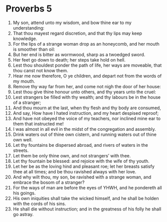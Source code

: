 ﻿# Proverbs 5
1. My son, attend unto my wisdom, and bow thine ear to my understanding: 
2. That thou mayest regard discretion, and that thy lips may keep knowledge. 
3.  For the lips of a strange woman drop as an honeycomb, and her mouth is smoother than oil: 
4. But her end is bitter as wormwood, sharp as a twoedged sword. 
5. Her feet go down to death; her steps take hold on hell. 
6. Lest thou shouldest ponder the path of life, her ways are moveable, that thou canst not know them. 
7. Hear me now therefore, O ye children, and depart not from the words of my mouth. 
8. Remove thy way far from her, and come not nigh the door of her house: 
9. Lest thou give thine honour unto others, and thy years unto the cruel: 
10. Lest strangers be filled with thy wealth; and thy labours be in the house of a stranger; 
11. And thou mourn at the last, when thy flesh and thy body are consumed, 
12. And say, How have I hated instruction, and my heart despised reproof; 
13. And have not obeyed the voice of my teachers, nor inclined mine ear to them that instructed me! 
14. I was almost in all evil in the midst of the congregation and assembly. 
15.  Drink waters out of thine own cistern, and running waters out of thine own well. 
16. Let thy fountains be dispersed abroad, and rivers of waters in the streets. 
17. Let them be only thine own, and not strangers’ with thee. 
18. Let thy fountain be blessed: and rejoice with the wife of thy youth. 
19. Let her be as the loving hind and pleasant roe; let her breasts satisfy thee at all times; and be thou ravished always with her love. 
20. And why wilt thou, my son, be ravished with a strange woman, and embrace the bosom of a stranger? 
21. For the ways of man are before the eyes of YHWH, and he pondereth all his goings. 
22.  His own iniquities shall take the wicked himself, and he shall be holden with the cords of his sins. 
23. He shall die without instruction; and in the greatness of his folly he shall go astray. 
